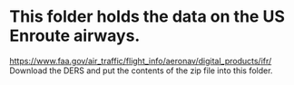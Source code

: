 # This folder holds the data on the US Enroute airways.
https://www.faa.gov/air_traffic/flight_info/aeronav/digital_products/ifr/
Download the DERS and put the contents of the zip file into this folder.
